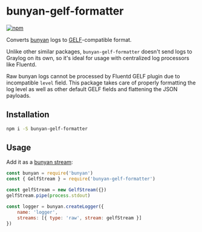 # bunyan-gelf-formatter

[![npm](https://img.shields.io/npm/v/bunyan-gelf-formatter.svg)](https://www.npmjs.com/package/bunyan-gelf-formatter)

Converts [bunyan](https://github.com/trentm/node-bunyan) logs to [GELF](https://docs.graylog.org/docs/gelf)-compatible format.

Unlike other similar packages, `bunyan-gelf-formatter` doesn't send logs to Graylog on its own, so it's ideal for usage with centralized log processors like Fluentd.

Raw bunyan logs cannot be processed by Fluentd GELF plugin due to incompatible `level` field. This package takes care of properly formatting the log level as well as other default GELF fields and flattening the JSON payloads.

## Installation

```sh
npm i -S bunyan-gelf-formatter
```

## Usage

Add it as a [bunyan stream](https://github.com/trentm/node-bunyan#streams):

```js
const bunyan = require('bunyan')
const { GelfStream } = require('bunyan-gelf-formatter')

const gelfStream = new GelfStream({})
gelfStream.pipe(process.stdout)

const logger = bunyan.createLogger({
    name: 'logger',
    streams: [{ type: 'raw', stream: gelfStream }]
})
```
